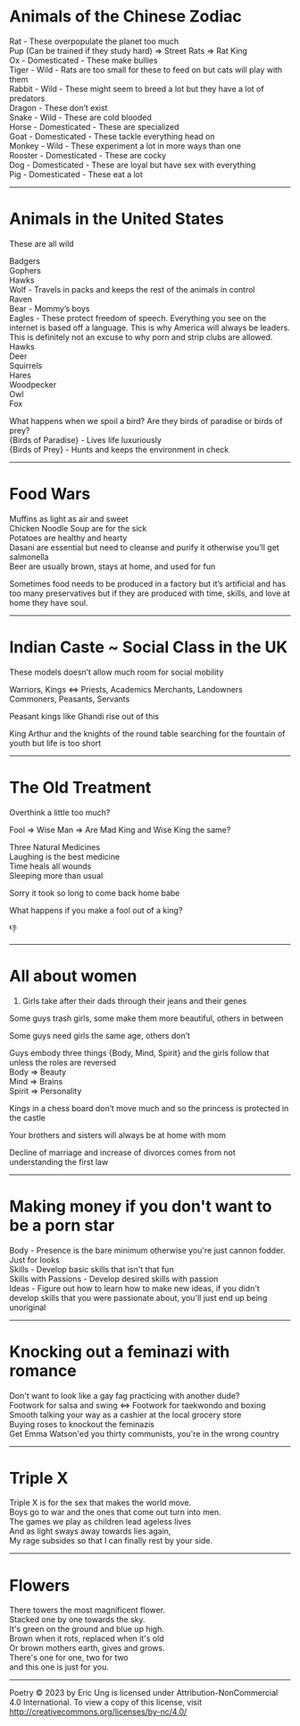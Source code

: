 # Animals of the Chinese Zodiac

Rat - These overpopulate the planet too much\
	Pup (Can be trained if they study hard) => Street Rats  => Rat King\
Ox - Domesticated - These make bullies\
Tiger - Wild - Rats are too small for these to feed on but cats will play with them\
Rabbit - Wild - These might seem to breed a lot but they have a lot of predators\
Dragon - These don’t exist\
Snake - Wild - These are cold blooded\
Horse - Domesticated - These are specialized\
Goat - Domesticated - These tackle everything head on\
Monkey - Wild - These experiment a lot in more ways than one\
Rooster - Domesticated - These are cocky\
Dog - Domesticated - These are loyal but have sex with everything\
Pig - Domesticated - These eat a lot

-----

# Animals in the United States

These are all wild

Badgers\
Gophers\
Hawks\
Wolf - Travels in packs and keeps the rest of the animals in control\
Raven\
Bear - Mommy’s boys\
Eagles - These protect freedom of speech. Everything you see on the internet is based off a language. This is why America will always be leaders. This is definitely not an excuse to why porn and strip clubs are allowed.\
Hawks\
Deer\
Squirrels\
Hares\
Woodpecker\
Owl\
Fox

What happens when we spoil a bird? Are they birds of paradise or birds of prey?\
{Birds of Paradise} - Lives life luxuriously\
{Birds of Prey} - Hunts and keeps the environment in check

-----

# Food Wars

Muffins as light as air and sweet\
Chicken Noodle Soup are for the sick\
Potatoes are healthy and hearty\
Dasani are essential but need to cleanse and purify it otherwise you’ll get salmonella\
Beer are usually brown, stays at home, and used for fun

Sometimes food needs to be produced in a factory but it’s artificial and has too many preservatives but if they are produced with time, skills, and love at home they have soul.

-----

# Indian Caste ~ Social Class in the UK

These models doesn’t allow much room for social mobility

Warriors, Kings ⇔ Priests, Academics
Merchants, Landowners
Commoners, Peasants, Servants

Peasant kings like Ghandi rise out of this

King Arthur and the knights of the round table searching for the fountain of youth but life is too short

-----

# The Old Treatment

Overthink a little too much?

Fool => Wise Man => Are Mad King and Wise King the same?

Three Natural Medicines\
Laughing is the best medicine\
Time heals all wounds\
Sleeping more than usual

Sorry it took so long to come back home babe

What happens if you make a fool out of a king?

:thumbsdown:

-----

# All about women

1. Girls take after their dads through their jeans and their genes

Some guys trash girls, some make them more beautiful, others in between

Some guys need girls the same age, others don’t

Guys embody three things {Body, Mind, Spirit} and the girls follow that unless the roles are reversed\
Body => Beauty\
Mind => Brains\
Spirit => Personality

Kings in a chess board don’t move much and so the princess is protected in the castle

Your brothers and sisters will always be at home with mom

Decline of marriage and increase of divorces comes from not understanding the first law

-----

# Making money if you don't want to be a porn star

Body - Presence is the bare minimum otherwise you're just cannon fodder. Just for looks\
Skills - Develop basic skills that isn't that fun\
Skills with Passions - Develop desired skills with passion\
Ideas - Figure out how to learn how to make new ideas, if you didn't develop skills that you were passionate about, you'll just end up being unoriginal 

-----

# Knocking out a feminazi with romance

Don't want to look like a gay fag practicing with another dude?\
Footwork for salsa and swing <=> Footwork for taekwondo and boxing\
Smooth talking your way as a cashier at the local grocery store\
Buying roses to knockout the feminazis\
Get Emma Watson'ed you thirty communists, you're in the wrong country

-----

# Triple X

Triple X is for the sex that makes the world move.\
Boys go to war and the ones that come out turn into men.\
The games we play as children lead ageless lives\
And as light sways away towards lies again,\
My rage subsides so that I can finally rest by your side.

-----

# Flowers

There towers the most magnificent flower.\
Stacked one by one towards the sky.\
It's green on the ground and blue up high.\
Brown when it rots, replaced when it's old\
Or brown mothers earth, gives and grows.\
There's one for one, two for two\
and this one is just for you.

-----

Poetry © 2023 by Eric Ung is licensed under Attribution-NonCommercial 4.0 International. To view a copy of this license, visit http://creativecommons.org/licenses/by-nc/4.0/

